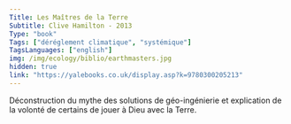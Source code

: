 ```yaml
---
Title: Les Maîtres de la Terre
Subtitle: Clive Hamilton - 2013
Type: "book"
Tags: ["déréglement climatique", "systémique"]
TagsLanguages: ["english"]
img: /img/ecology/biblio/earthmasters.jpg
hidden: true
link: "https://yalebooks.co.uk/display.asp?k=9780300205213"
---
```


Déconstruction du mythe des solutions de géo-ingénierie et explication de la volonté de certains de jouer à Dieu avec la Terre.